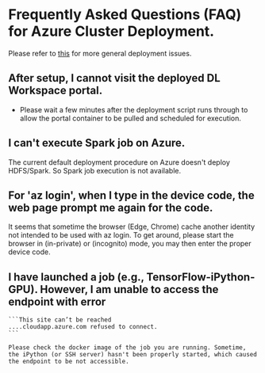 # Frequently Asked Questions (FAQ) for Azure Cluster Deployment. 

Please refer to [this](../knownissues/Readme.md) for more general deployment issues. 

## After setup, I cannot visit the deployed DL Workspace portal. 

* Please wait a few minutes after the deployment script runs through to allow the portal container to be pulled and scheduled for execution. 

## I can't execute Spark job on Azure. 

The current default deployment procedure on Azure doesn't deploy HDFS/Spark. So Spark job execution is not available. 

## For 'az login', when I type in the device code, the web page prompt me again for the code. 

It seems that sometime the browser (Edge, Chrome) cache another identity not intended to be used with az login. To get around, please start the browser in (in-private) or (incognito) mode, you may then enter the proper device code. 

## I have launched a job (e.g., TensorFlow-iPython-GPU). However, I am unable to access the endpoint with error 

    ```This site can’t be reached
    ....cloudapp.azure.com refused to connect.
    ```

    Please check the docker image of the job you are running. Sometime, the iPython (or SSH server) hasn't been properly started, which caused the endpoint to be not accessible.  